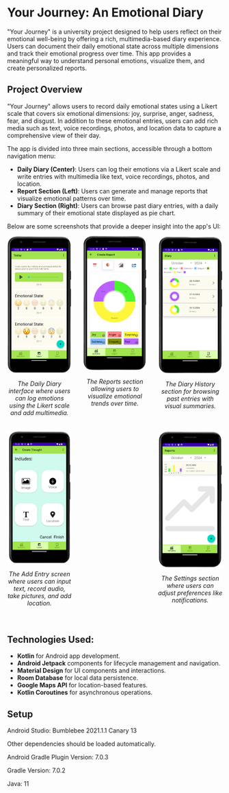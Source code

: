 # Your Journey: An Emotional Diary
"Your Journey" is a university project designed to help users reflect on their emotional well-being by offering a rich, multimedia-based diary experience. Users can document their daily emotional state across multiple dimensions and track their emotional progress over time. This app provides a meaningful way to understand personal emotions, visualize them, and create personalized reports.

## Project Overview
"Your Journey" allows users to record daily emotional states using a Likert scale that covers six emotional dimensions: joy, surprise, anger, sadness, fear, and disgust. In addition to these emotional entries, users can add rich media such as text, voice recordings, photos, and location data to capture a comprehensive view of their day.

The app is divided into three main sections, accessible through a bottom navigation menu:
- **Daily Diary (Center)**: Users can log their emotions via a Likert scale and write entries with multimedia like text, voice recordings, photos, and location.
- **Report Section (Left)**: Users can generate and manage reports that visualize emotional patterns over time.
- **Diary Section (Right)**: Users can browse past diary entries, with a daily summary of their emotional state displayed as pie chart.

Below are some screenshots that provide a deeper insight into the app's UI:
<div style="display: flex; flex-wrap: wrap; justify-content: space-between;">

  <div style="flex-basis: 30%; text-align: center; margin-bottom: 20px;">
    <img src="https://github.com/BenjaminStahr/android_project_2021_your_story/blob/main/daily.png" alt="Daily Diary UI" width="100%">
    <p><em>The Daily Diary interface where users can log emotions using the Likert scale and add multimedia.</em></p>
  </div>

  <div style="flex-basis: 30%; text-align: center; margin-bottom: 20px;">
    <img src="https://github.com/BenjaminStahr/android_project_2021_your_story/blob/main/charts.png" alt="Reports UI" width="100%">
    <p><em>The Reports section allowing users to visualize emotional trends over time.</em></p>
  </div>

  <div style="flex-basis: 30%; text-align: center; margin-bottom: 20px;">
    <img src="https://github.com/BenjaminStahr/android_project_2021_your_story/blob/main/diary.png" alt="Diary History UI" width="100%">
    <p><em>The Diary History section for browsing past entries with visual summaries.</em></p>
  </div>

  <div style="flex-basis: 30%; text-align: center; margin-bottom: 20px;">
    <img src="https://github.com/BenjaminStahr/android_project_2021_your_story/blob/main/create_thought.png" alt="Add Entry UI" width="100%">
    <p><em>The Add Entry screen where users can input text, record audio, take pictures, and add location.</em></p>
  </div>

  <div style="flex-basis: 30%; text-align: center; margin-bottom: 20px;">
    <img src="https://github.com/BenjaminStahr/android_project_2021_your_story/blob/main/reports.png" alt="Settings UI" width="100%">
    <p><em>The Settings section where users can adjust preferences like notifications.</em></p>
  </div>

</div>


## Technologies Used:
- **Kotlin** for Android app development.
- **Android Jetpack** components for lifecycle management and navigation.
- **Material Design** for UI components and interactions.
- **Room Database** for local data persistence.
- **Google Maps API** for location-based features.
- **Kotlin Coroutines** for asynchronous operations.

## Setup

Android Studio: Bumblebee 2021.1.1 Canary 13

Other dependencies should be loaded automatically.

Android Gradle Plugin Version: 7.0.3

Gradle Version: 7.0.2

Java: 11
